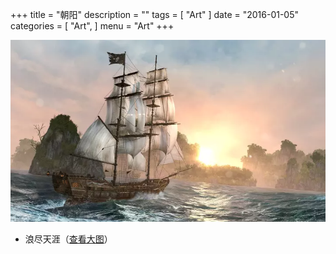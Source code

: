 +++
title = "朝阳"
description = ""
tags = [
    "Art"
]
date = "2016-01-05"
categories = [
    "Art",
]
menu = "Art"
+++

![请使用支持Webp的浏览器(最新版Chrome/FireFox)查看](/images/post/20160105091800.webp)

* 浪尽天涯（[查看大图](/images/post/20160105091801.webp)）

